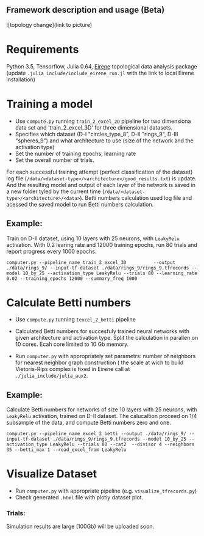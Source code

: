Framework description and usage (Beta) 
--------------------------------

![topology change](link to picture)


# Requirements
Python 3.5,
Tensorflow,
Julia 0.64, 
[Eirene](https://github.com/Eetion/Eirene.jl) topological data analysis package (update `.julia_include/include_eirene_run.jl` with the link to local Eirene installation)

# Training a model
* Use `compute.py` running  `train_2_excel_2D` pipeline for two dimensiona data set and 'train_2_excel_3D' for three dimensional datasets.
* Specifies which dataset (D-I "circles_type_8", D-II "rings_9", D-III "spheres_9") and what architecture to use (size of the network and the activation type)
* Set the number of training epochs, learning rate
* Set the overall number of trials. 

For each successful training attempt (perfect classification of the dataset) log file (`/data/<dataset-type>/<architecture>/good_results.txt`) is update. And the resulting model and output of each layer of the network is saved in a new folder tyled by the current time (`/data/<dataset-type>/<architecture>/<data>`). Betti numbers calculation used log file and acessed the saved model to run Betti numbers calculation.   

## Example: 
Train on D-II dataset, using 10 layers with 25  neurons, with `LeakyRelu` activation. With 0.2 learing rate and 12000 training epochs, run 80 trials and report progress every 1000 epochs.  

`computer.py --pipeline_name train_2_excel_3D          --output ./data/rings_9/ --input-tf-dataset ./data/rings_9/rings_9.tfrecords --model 10_by_25 --activation_type LeakyRelu --trials 80 --learning_rate 0.02 --training_epochs 12000 --summary_freq 1000`

# Calculate Betti numbers

* Use `compute.py` running  `texcel_2_betti` pipeline
* Calculated Betti numbers for succesfuly trained neural networks with given architecture and activation type. Split the calculation in parallen on 10 cores. Ecah core limited to 10 Gb memory.  

* Run `computer.py` with appropriately set parametrs: number of neighbors for nearest neighbor graph construction  ( the scale at wich to build Vietoris-Rips complex is fixed in Eirene call at `./julia_include/julia_aux2`.  

## Example: 
Calculate Betti numbers for networks of size 10 layers with 25 neurons, with `LeakyRelu` activation, trained on D-II dataset. The calucaltion proceed on 1/4 subsample of the data, and compute Betti numbers zero and one. 

`computer.py --pipeline_name excel_2_betti --output ./data/rings_9/ --input-tf-dataset ./data/rings_9/rings_9.tfrecords --model 10_by_25 --activation_type LeakyRelu --trials 80 --cat2  --divisor 4 --neighbors 35 --betti_max 1 --read_excel_from LeakyRelu`

# Visualize Dataset
* Run `computer.py` with appropriate pipeline (e.g. `visualize_tfrecords.py`)
* Check generated `.html` file with plotly dataset plot. 


### Trials: 

Simulation results are large (100Gb) will be uploaded soon. 
